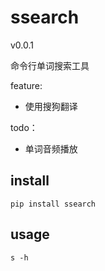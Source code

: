 # ssearch

v0.0.1

命令行单词搜索工具


feature:

- 使用搜狗翻译

todo：

- 单词音频播放 


## install

```shell
pip install ssearch
```

## usage

```
s -h
```

